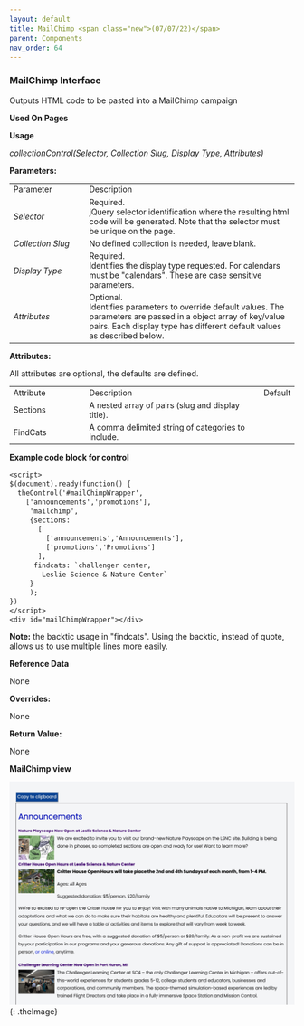 ```yaml
---
layout: default
title: MailChimp <span class="new">(07/07/22)</span>
parent: Components 
nav_order: 64
---
```


### MailChimp Interface

Outputs HTML code to be pasted into a MailChimp campaign

**Used On Pages**


**Usage**

*collectionControl(Selector, Collection Slug, Display Type, Attributes)*

**Parameters:**

<table class="ws-table-all notranslate">
  <tbody>
    <tr class="tableTop">
     <td style="width:120px">Parameter</td>
     <td>Description</td>
    </tr>
    <tr>
      <td><em>Selector</em></td>
      <td>Required.<br>jQuery selector identification where the resulting html code will be generated.  Note that the selector must be unique on the page.</td>
    </tr>
    <tr>
      <td><em>Collection Slug</em></td>
      <td>No defined collection is needed, leave blank.</td>
    </tr>
    <tr>
      <td><em>Display Type</em></td>
      <td>Required.<br>Identifies the display type requested.  For calendars must be "calendars".  These are case sensitive parameters. </td>
    </tr>
    <tr>
      <td><em>Attributes</em></td>
      <td>Optional.<br>Identifies parameters to override default values.  The parameters are passed in a object array of key/value pairs.  Each display type has different default values as described below. </td>
    </tr>
  </tbody>
</table>

**Attributes:**

All attributes are optional, the defaults are defined.

<table class="ws-table-all notranslate">
  <tbody>
    <tr class="tableTop">
     <td style="width:120px">Attribute</td>
     <td>Description</td>
     <td>Default</td>
    </tr>
    <tr>
      <td>Sections</td>
      <td>A nested array of pairs (slug and display title).</td>
    </tr>
    <tr>
     <td>FindCats</td>
     <td>A comma delimited string of categories to include.</td>
    </tr>
  </tbody>
</table>

**Example code block for control**

```
<script>
$(document).ready(function() {
  theControl('#mailChimpWrapper',
    ['announcements','promotions'],
     'mailchimp',
     {sections:
       [
         ['announcements','Announcements'],
         ['promotions','Promotions']
       ],
      findcats: `challenger center,
        Leslie Science & Nature Center`
     }
     );
})
</script>
<div id="mailChimpWrapper"></div>
```

**Note:** the backtic usage in "findcats".  Using the backtic, instead of quote,
allows us to use multiple lines more easily.

**Reference Data**

None


**Overrides:**

None

**Return Value:**

None

**MailChimp view**

![Alt Mailchimp](../../assets/images/mailchimp.jpg "Mailchimp"){: .theImage}
